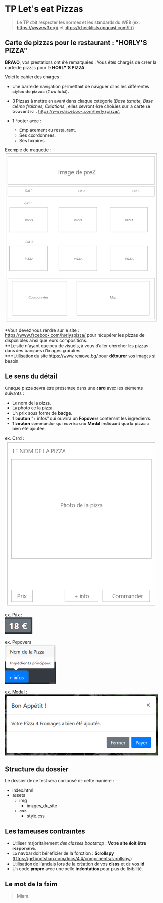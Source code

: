 # TP Let's eat Pizzas

> Le TP doit respecter les normes et les standards du WEB (ex. <https://www.w3.org/> et <https://checklists.opquast.com/fr/)>

## Carte de pizzas pour le restaurant : "HORLY'S PIZZA"

**BRAVO**, vos prestations ont été remarquées : Vous êtes chargés de créer la carte de pizzas pour le **HORLY'S PIZZA**.  

Voici le cahier des charges :

* Une barre de navigation permettant de naviguer dans les différentes styles de pizzas (*3 au total*).
* 3 Pizzas à mettre en avant dans chaque catégorie (*Base tomate, Base crème fraiches, Créations*), elles devront être choisies sur la carte se trouvant ici : <https://www.facebook.com/horlyspizza/.>
* 1 Footer avec :

  * Emplacement du restaurant.
  * Ses coordonnées.
  * Ses horaires.

Exemple de maquette :
![Tableau](img/Capture08.PNG "Tableau")  

*Vous devez vous rendre sur le site : <https://www.facebook.com/horlyspizza/> pour récupérer les pizzas de disponibles ainsi que leurs compositions.  
**Le site n'ayant que peu de visuels, à vous d'aller chercher les pizzas dans des banques d'images gratuites.  
***Utilisation du site <https://www.remove.bg/> pour **détourer** vos images si besoin.  

## Le sens du détail

Chaque pizza devra être présentée dans une **card** avec les éléments suivants :

* Le nom de la pizza.
* La photo de la pizza.
* Un prix sous forme de **badge**.
* 1 **bouton** "+ infos" qui ouvrira un **Popovers** contenant les ingredients.
* 1 **bouton** commander qui ouvrira une **Modal** indiquant que la pizza a bien été ajoutée.

ex. Card :  
![Prix](img/Capture02.PNG "Prix")

ex. Prix :  
![Prix](img/Capture07.PNG "Prix")  

ex. Popovers :  
![Popovers](img/Capture06.PNG "Popovers")

ex. Modal :  
![Popovers](img/Capture05.PNG "Popovers")

## Structure du dossier

Le dossier de ce test sera composé de cette manière :

* index.html
* assets
  * img
    * images_du_site
  * css
    * style.css

## Les fameuses contraintes

* Utiliser majoritairement *des classes bootstrap* : **Votre site doit être responsive**.
* La navbar doit bénéficier de la fonction : **Scrollspy** (<https://getbootstrap.com/docs/4.4/components/scrollspy/>)
* Utilisation de l'anglais lors de la création de vos **class** et de vos **id**.
* Un code **propre** avec une belle **indentation** pour plus de lisibilité.

## Le mot de la **faim**

> Miam.
